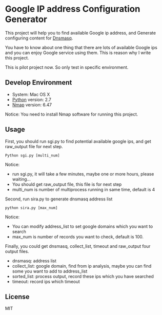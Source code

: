 Google IP address Configuration Generator
======
This project will help you to find available Google ip address, and Generate configuring content for [Dnsmasq].

You have to know about one thing that there are lots of available Google ips and you can enjoy Google service using them.
 This is reason why I write this project. 

This is pilot project now. So only test in specific environment.

Develop Environment
-------
* System: Mac OS X
* [Python] version: 2.7
* [Nmap] version: 6.47

Notice: You need to install Nmap software for running this project.

Usage
-------
First, you should run sgi.py to find potential available google ips, and get raw_output file for next step.

    Python sgi.py [multi_num]
Notice: 

* run sgi.py, it will take a few minutes, maybe one or more hours, please waiting...
* You should get raw_output file, this file is for next step
* multi_num is number of multiprocess running in same time, default is 4


Second, run sira.py to generate dnsmasq address list

    python sira.py [max_num]
Notice: 

* You can modify address_list to set google domains which you want to search 
* max_num is number of records you want to check, default is 100.

Finally, you could get dnsmasq, collect_list, timeout and raw_output four output files.

* dnsmasq: address list
* collect_list: google domain, find from ip analysis, maybe you can find some you want to add to address_list
* sorted_list: process output, record these ips which you have searched
* timeout: record ips which timeout

License
-------
MIT


[Dnsmasq]:  http://www.thekelleys.org.uk/dnsmasq/doc.html
[Python]:   https://www.python.org/
[Nmap]:     http://nmap.org/
